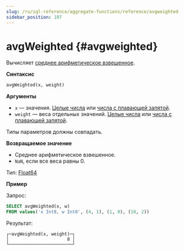 ```yaml
---
slug: /ru/sql-reference/aggregate-functions/reference/avgweighted
sidebar_position: 107
---
```


# avgWeighted {#avgweighted}

Вычисляет [среднее арифметическое взвешенное](https://ru.wikipedia.org/wiki/Среднее_арифметическое_взвешенное).

**Синтаксис**

``` sql
avgWeighted(x, weight)
```

**Аргументы**

-   `x` — значения. [Целые числа](../../../sql-reference/data-types/int-uint.md) или [числа с плавающей запятой](../../../sql-reference/data-types/float.md).
-   `weight` — веса отдельных значений. [Целые числа](../../../sql-reference/data-types/int-uint.md) или [числа с плавающей запятой](../../../sql-reference/data-types/float.md).

Типы параметров должны совпадать.

**Возвращаемое значение**

-   Среднее арифметическое взвешенное.
-   `NaN`, если все веса равны 0.

Тип: [Float64](../../../sql-reference/data-types/float.md)

**Пример**

Запрос:

``` sql
SELECT avgWeighted(x, w)
FROM values('x Int8, w Int8', (4, 1), (1, 0), (10, 2))
```

Результат:

``` text
┌─avgWeighted(x, weight)─┐
│                      8 │
└────────────────────────┘
```

